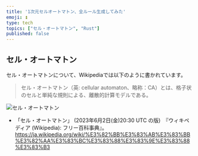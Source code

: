 ```yaml
---
title: '1次元セルオートマトン、全ルール生成してみた'
emoji: ⏫️
type: tech
topics: ["セル・オートマトン", "Rust"]
published: false
---
```



## セル・オートマトン

セル・オートマトンについて、Wikipediaでは以下のように書かれています。

> セル・オートマトン（英: cellular automaton、略称：CA）とは、格子状のセルと単純な規則による、離散的計算モデルである。

![セル・オートマトン](https://upload.wikimedia.org/wikipedia/commons/thumb/8/8d/Cellular_automaton.svg/1200px-Cellular_automaton.svg.png)

- 「セル・オートマトン」 (2023年6月2日(金)20:30 UTC の版)　『ウィキペディア (Wikipedia): フリー百科事典』。https://ja.wikipedia.org/wiki/%E3%82%BB%E3%83%AB%E3%83%BB%E3%82%AA%E3%83%BC%E3%83%88%E3%83%9E%E3%83%88%E3%83%B3
